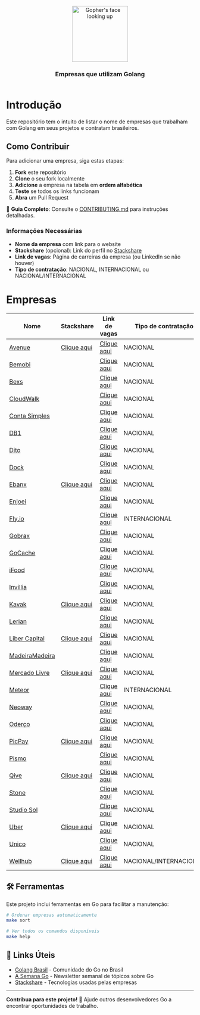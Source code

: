<header>
    <p align="center">
        <img width="150" src="doc/images/gopher-face.png" alt="Gopher's face looking up" />
    </p>
    <h3 align="center">Empresas que utilizam Golang</h3>
</header>

# Introdução

Este repositório tem o intuito de listar o nome de empresas que trabalham com Golang em seus projetos e contratam brasileiros.

## Como Contribuir

Para adicionar uma empresa, siga estas etapas:

1. **Fork** este repositório
2. **Clone** o seu fork localmente
3. **Adicione** a empresa na tabela em **ordem alfabética**
4. **Teste** se todos os links funcionam
5. **Abra** um Pull Request

📖 **Guia Completo**: Consulte o [CONTRIBUTING.md](./CONTRIBUTING.md) para instruções detalhadas.

### Informações Necessárias

- **Nome da empresa** com link para o website
- **Stackshare** (opcional): Link do perfil no [Stackshare](https://stackshare.io)
- **Link de vagas**: Página de carreiras da empresa (ou LinkedIn se não houver)
- **Tipo de contratação**: NACIONAL, INTERNACIONAL ou NACIONAL/INTERNACIONAL

# Empresas

| Nome                                                 | Stackshare                                                               | Link de vagas                                                                           | Tipo de contratação    |
| ---------------------------------------------------- | ------------------------------------------------------------------------ | --------------------------------------------------------------------------------------- | ---------------------- |
| [Avenue](https://avenue.us)                          | [Clique aqui](https://stackshare.io/avenue-securities/avenue-securities) | [Clique aqui](https://avenue.gupy.io)                                                   | NACIONAL               |
| [Bemobi](https://www.bemobi.com)                     |                                                                          | [Clique aqui](https://bemobi.gupy.io)                                                   | NACIONAL               |
| [Bexs](https://www.bexs.com.br)                      |                                                                          | [Clique aqui](https://bexs.gupy.io)                                                     | NACIONAL               |
| [CloudWalk](https://cloudwalk.io)                    |                                                                          | [Clique aqui](https://jobs.lever.co/cloudwalk)                                          | NACIONAL               |
| [Conta Simples](https://contasimples.com)            |                                                                          | [Clique aqui](https://www.linkedin.com/company/contasimples/jobs/)                      | NACIONAL               |
| [DB1](https://www.db1.com.br)                        |                                                                          | [Clique aqui](https://jobs.kenoby.com/db1-global-software-vagas)                        | NACIONAL               |
| [Dito](https://www.dito.com.br/)                     |                                                                          | [Clique aqui](https://carreiras.dito.com.br)                                            | NACIONAL               |
| [Dock](https://dock.tech)                            |                                                                          | [Clique aqui](https://dock.gupy.io)                                                     | NACIONAL               |
| [Ebanx](https://www.ebanx.com/br)                    | [Clique aqui](https://stackshare.io/ebanx/ebanx)                         | [Clique aqui](https://boards.greenhouse.io/ebanx)                                       | NACIONAL               |
| [Enjoei](https://www.enjoei.com.br)                  |                                                                          | [Clique aqui](https://enjoei.gupy.io/)                                                  | NACIONAL               |
| [Fly.io](https://fly.io)                             |                                                                          | [Clique aqui](https://fly.io/jobs/)                                                     | INTERNACIONAL          |
| [Gobrax](https://gobrax.com.br)                      |                                                                          | [Clique aqui](https://www.linkedin.com/company/gobrax/jobs)                             | NACIONAL               |
| [GoCache](https://gocache.com.br)                    |                                                                          | [Clique aqui](https://www.linkedin.com/company/gocache/jobs)                            | NACIONAL               |
| [iFood](https://ifood.com.br)                        |                                                                          | [Clique aqui](https://carreiras.ifood.com.br)                                           | NACIONAL               |
| [Invillia](https://invillia.ai)                      |                                                                          | [Clique aqui](https://invillia.ai/careers/)                                             | NACIONAL               |
| [Kavak](https://kavak.com)                           | [Clique aqui](https://stackshare.io/kavak/kavak)                         | [Clique aqui](https://www.kavak.com/br/carreiras)                                       | NACIONAL               |
| [Lerian](https://lerian.studio)                      |                                                                          | [Clique aqui](https://www.linkedin.com/company/lerianstudio/jobs/)                      | NACIONAL               |
| [Liber Capital](https://libercapital.com.br/)        | [Clique aqui](https://stackshare.io/liber-capital/tech)                  | [Clique aqui](https://libercapital.gupy.io/)                                            | NACIONAL               |
| [MadeiraMadeira](https://www.madeiramadeira.com.br/) |                                                                          | [Clique aqui](https://careers-madeiramadeira.icims.com/jobs/)                           | NACIONAL               |
| [Mercado Livre](https://mercadolivre.com.br)         | [Clique aqui](https://stackshare.io/mercadolibre/mercadolibre)           | [Clique aqui](https://mercadolibre.eightfold.ai/careers)                                | NACIONAL               |
| [Meteor](https://meteor.com)                         |                                                                          | [Clique aqui](https://lp.meteor.com/company/careers)                                    | INTERNACIONAL          |
| [Neoway](https://www.neoway.com.br/)                 |                                                                          | [Clique aqui](https://timeneoway.gupy.io/)                                              | NACIONAL               |
| [Oderço](https://www.oderco.com.br)                  |                                                                          | [Clique aqui](https://oderco.rhgestor.com.br/vagas)                                     | NACIONAL               |
| [PicPay](https://picpay.com)                         | [Clique aqui](https://stackshare.io/picpay/picpay)                       | [Clique aqui](https://picpay.com/oportunidades-de-emprego-e-carreiras/central-de-vagas) | NACIONAL               |
| [Pismo](https://www.pismo.io)                        |                                                                          | [Clique aqui](https://boards.greenhouse.io/pismo)                                       | NACIONAL               |
| [Qive](https://qive.com.br/)                         | [Clique aqui](https://stackshare.io/qive/qive)                           | [Clique aqui](https://qive.com.br/carreiras/)                                           | NACIONAL               |
| [Stone](https://www.stone.com.br)                    |                                                                          | [Clique aqui](https://trabalheconosco.vagas.com.br/stone/oportunidades)                 | NACIONAL               |
| [Studio Sol](https://www.studiosol.com.br/)          |                                                                          | [Clique aqui](https://studiosol.gupy.io)                                                | NACIONAL               |
| [Uber](https://www.uber.com/br/pt-br)                | [Clique aqui](https://stackshare.io/uber-technologies/uber)              | [Clique aqui](https://www.uber.com/us/en/careers/list)                                  | NACIONAL               |
| [Unico](https://unico.io)                            |                                                                          | [Clique aqui](https://jobs.lever.co/unico)                                              | NACIONAL               |
| [Wellhub](https://wellhub.com/pt-br)                 | [Clique aqui](https://stackshare.io/wellhub/wellhub)                     | [Clique aqui](https://wellhub.com/careers/)                                             | NACIONAL/INTERNACIONAL |

## 🛠️ Ferramentas

Este projeto inclui ferramentas em Go para facilitar a manutenção:

```bash
# Ordenar empresas automaticamente
make sort

# Ver todos os comandos disponíveis
make help
```

## 🔗 Links Úteis

- [Golang Brasil](https://golang.com.br) - Comunidade do Go no Brasil
- [A Semana Go](https://www.asemanago.dev) - Newsletter semanal de tópicos sobre Go
- [Stackshare](https://stackshare.io) - Tecnologias usadas pelas empresas

---

**Contribua para este projeto!** 🚀 Ajude outros desenvolvedores Go a encontrar oportunidades de trabalho.

